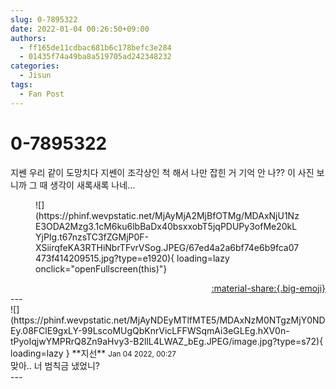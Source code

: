 ```yaml
---
slug: 0-7895322
date: 2022-01-04 00:26:50+09:00
authors:
  - ff165de11cdbac681b6c178befc3e284
  - 01435f74a49ba8a519705ad242348232
categories:
  - Jisun
tags:
  - Fan Post
---
```


# 0-7895322

<div class="post-container" markdown="1">
<div class="content-container md-sidebar__scrollwrap" markdown="1">

지쎈 우리 같이 도망치다 지쎈이 조각상인 척 해서 나만 잡힌 거 기억 안 나?? 이 사진 보니까 그 때 생각이 새록새록 나네...
<figure markdown="1">
![](https://phinf.wevpstatic.net/MjAyMjA2MjBfOTMg/MDAxNjU1NzE3ODA2Mzg3.1cM6ku6lbBaDx40bsxxobT5jqPDUPy3ofMe20kLYjPIg.t67nzsTC3fZGMjP0F-XSiirqfeKA3RTHiNbrTFvrVSog.JPEG/67ed4a2a6bf74e6b9fca07473f414209515.jpg?type=e1920){ loading=lazy onclick="openFullscreen(this)"}
</figure>


</div>
</div>

<div style="text-align: right;" markdown="1">
<a href="https://weverse.io/fromis9/fanpost/0-7895322" style="text-align: right;">:material-share:{.big-emoji}</a>
</div>
---

<div class="comments-container md-sidebar__scrollwrap" markdown="1">
<div class="comment" markdown="1">
<div class='id-container' markdown="1">
![](https://phinf.wevpstatic.net/MjAyNDEyMTlfMTE5/MDAxNzM0NTgzMjY0NDEy.08FClE9gxLY-99LscoMUgQbKnrVicLFFWSqmAi3eGLEg.hXV0n-tPyoIqjwYMPRrQ8Zn9aHvy3-B2llL4LWAZ_bEg.JPEG/image.jpg?type=s72){ loading=lazy }
**<span class="artist">지선</span>** <small>Jan 04 2022, 00:27</small><br>
</div>
<div class='comment-body' markdown="1">
맞아.. 너 범칙금 냈었니?
</div>
</div>
</div>
---
